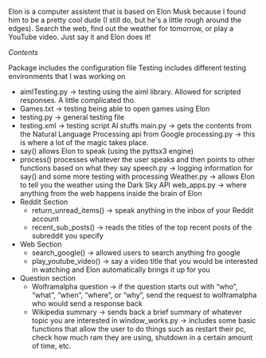 Elon is a computer assistent that is based on Elon Musk because I found him to be a pretty cool dude (I still do, but he's a little rough around the edges). Search the web, find out the weather for tomorrow, or play a YouTube video. Just say it and Elon does it!

*Contents*

Package includes the configuration file
Testing includes different testing environments that I was working on
- aimlTesting.py -> testing using the aiml library. Allowed for scripted responses. A little complicated tho.
- Games.txt -> testing being able to open games using Elon
- testing.py -> general testing file
- testing.xml -> testing script AI stuffs
main.py -> gets the contents from the Natural Language Processing api from Google
processing.py -> this is where a lot of the magic takes place.
- say() allows Elon to speak (using the pyttsx3 engine)
- process() processes whatever the user speaks and then points to other functions based on what they say
speech.py -> logging information for say() and some more testing with processing
Weather.py -> allows Elon to tell you the weather using the Dark Sky API
web_apps.py -> where anything from the web happens inside the brain of Elon
- Reddit Section
    - return_unread_items() -> speak anything in the inbox of your Reddit account
    - recent_sub_posts() -> reads the titles of the top recent posts of the subreddit you specify
- Web Section
    - search_google() -> allowed users to search anything fro google
    - play_youtube_video() -> say a video title that you would be interested in watching and Elon automatically brings it up for you
- Question section
    - Wolframalpha question -> if the question starts out with “who”, “what”, “when”, “where”, or “why”, send the request to wolframalpha who would send a response back
    - Wikipedia summary -> sends back a brief summary of whatever topic you are interested in
window_works.py -> includes some basic functions that allow the user to do things such as restart their pc, check how much ram they are using, shutdown in a certain amount of time, etc.
